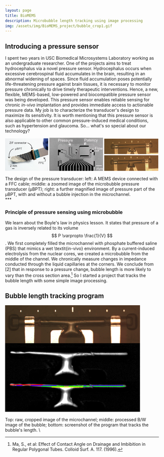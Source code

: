 ```yaml
---
layout: page
title: BioMEMS
description: Microbubble length tracking using image processing
img: /assets/img/BioMEMS_project/bubble_crop1.gif
---
```


## Introducing a pressure sensor

I spent two years in USC Biomedical Microsystems Laboratory working as an undergraduate researcher. One of the projects aims to treat hydrocephalus via a novel pressure sensor. Hydrocephalus occurs when excessive cerebrospinal fluid accumulates in the brain, resulting in an abnormal widening of spaces. Since fluid accumulation poses potentially life-threatening pressure against brain tissues, it is necessary to monitor pressure chronically to drive timely therapeutic interventions. Hence, a new, flexible, MEMS-based, low-powered and biocompatible pressure sensor was being developed. This pressure sensor enables reliable sensing for chronic *in-vivo* implantation and provides immediate access to actionable pressure data. My job is to characterize the transducer's design to maximize its sensitivity. It is worth mentioning that this pressure sensor is also applicable to other common pressure-induced medical conditions, such as hypertension and glaucoma. So... what's so special about our technology?

<p>
  <img src="/assets/img/BioMEMS_project/deviceFFC.png" style="width: 28%;"/>
  <img src="/assets/img/BioMEMS_project/device.jpg" style="width: 35%;"/>
  <img src="/assets/img/BioMEMS_project/devicechannel.png" style="width: 35%;"/>
</p>
<div class="caption">
    The design of the pressure transducer: left: A MEMS device connected with a FFC cable; middle: a zoomed image of the microbubble pressure transducer (μBPT); right: a further magnified image of pressure part of the μBPT, with and without a bubble injection in the microchannel.
</div>
***

### Principle of pressure sensing using microbubble

We learn about the Boyle's law in physics lesson. It states that pressure of a gas is inversely related to its volume $$ P \varpropto \frac{1}{V} $$.
We first completely filled the microchannel with phosphate buffered saline (PBS) that mimics a wet \textit{in-vivo} environment. By a current-induced electrolysis from the nuclear cores, we created a microbubble from the middle of the channel. We chronically measure changes in impedance conducted through the liquid capillaries at the corners. We conclude from [2] that in response to a pressure change, bubble length is more likely to vary than the cross section area.[^footnote1] So I started a project that tracks the bubble length with some simple image processing.

## Bubble length tracking program

![bubblelength](/assets/img/BioMEMS_project/bubblelength.png)
<div class="caption">
Top: raw, cropped image of the microchannel; middle: processed B/W image of the bubble; bottom: screenshot of the program that tracks the bubble's length.
\</div>

[^footnote1]: Ma, S., et al: Effect of Contact Angle on Drainage and Imbibition in Regular Polygonal Tubes. Colloid Surf. A. 117. (1996).
